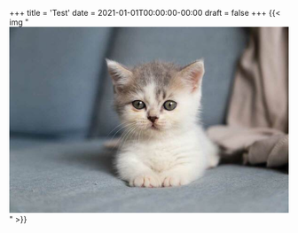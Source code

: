 +++
title = 'Test'
date = 2021-01-01T00:00:00-00:00
draft = false
+++
{{< img "![kitten](a.jpg)" >}}
